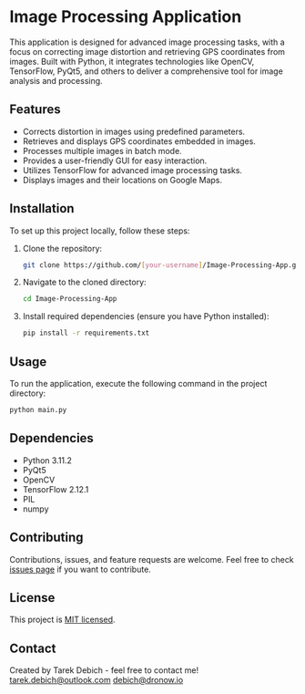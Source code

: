 
# Image Processing Application

This application is designed for advanced image processing tasks, with a focus on correcting image distortion and retrieving GPS coordinates from images. Built with Python, it integrates technologies like OpenCV, TensorFlow, PyQt5, and others to deliver a comprehensive tool for image analysis and processing.

## Features

- Corrects distortion in images using predefined parameters.
- Retrieves and displays GPS coordinates embedded in images.
- Processes multiple images in batch mode.
- Provides a user-friendly GUI for easy interaction.
- Utilizes TensorFlow for advanced image processing tasks.
- Displays images and their locations on Google Maps.

## Installation

To set up this project locally, follow these steps:

1. Clone the repository:
   ```bash
   git clone https://github.com/[your-username]/Image-Processing-App.git
   ```
2. Navigate to the cloned directory:
   ```bash
   cd Image-Processing-App
   ```
3. Install required dependencies (ensure you have Python installed):
   ```bash
   pip install -r requirements.txt
   ```

## Usage

To run the application, execute the following command in the project directory:
```bash
python main.py
```

## Dependencies

- Python  3.11.2
- PyQt5
- OpenCV
- TensorFlow  2.12.1
- PIL
- numpy

## Contributing

Contributions, issues, and feature requests are welcome. Feel free to check [issues page](https://github.com/[your-username]/Image-Processing-App/issues) if you want to contribute.

## License

This project is [MIT licensed](https://github.com/[your-username]/Image-Processing-App/blob/main/LICENSE).

## Contact

Created by Tarek Debich - feel free to contact me!
tarek.debich@outlook.com
debich@dronow.io
